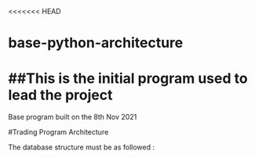 <<<<<<< HEAD
# base-python-architecture

##This is the initial program used to lead the project
=======
Base program built on the 8th Nov 2021

#Trading Program Architecture

The database structure must be as followed :
> 
